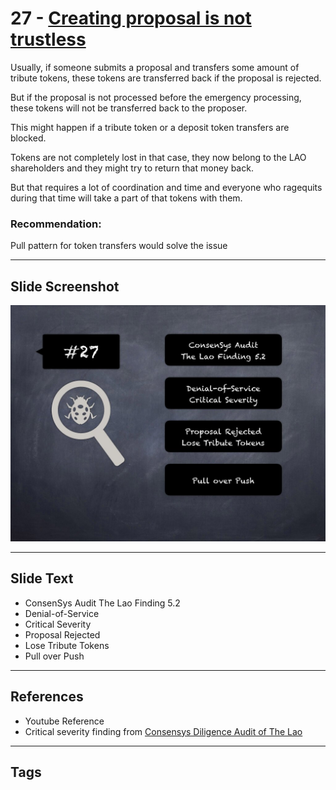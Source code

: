 
# 27 - [Creating proposal is not trustless](./Creating%20proposal%20is%20not%20trustless.md)

Usually, if someone submits a proposal and transfers some amount of tribute tokens, these tokens are transferred back if the proposal is rejected. 

But if the proposal is not processed before the emergency processing, these tokens will not be transferred back to the proposer. 

This might happen if a tribute token or a deposit token transfers are blocked. 

Tokens are not completely lost in that case, they now belong to the LAO shareholders and they might try to return that money back. 

But that requires a lot of coordination and time and everyone who ragequits during that time will take a part of that tokens with them.

### Recommendation:
Pull pattern for token transfers would solve the issue
___
## Slide Screenshot
![027.jpg](../../images/7.%20Audit%20Findings%20101/027.jpg)
___
## Slide Text
- ConsenSys Audit The Lao Finding 5.2
- Denial-of-Service
- Critical Severity
- Proposal Rejected
- Lose Tribute Tokens
- Pull over Push
___
## References
- Youtube Reference
- Critical severity finding from [Consensys Diligence Audit of The Lao](https://consensys.net/diligence/audits/2020/01/the-lao)
___
## Tags
